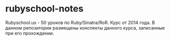# rubyschool-notes
Rubyschool.us - 50 уроков по Ruby/Sinatra/RoR. Курс от 2014 года. В данном репозитории размещены конспекты данного курса, записанные при его прохождении.
